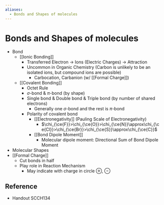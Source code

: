 ```yaml
---
aliases:
  - Bonds and Shapes of molecules
---
```


# Bonds and Shapes of molecules

- Bond
	- [[Ionic Bonding]]
		- Transferred Electron → Ions (Electric Charges) → Attraction
		- Uncommon in Organic Chemistry (Carbon is unlikely to be an isolated ions, but compound ions are possible)
			- Carbocation, Carbanion (w/ [[Formal Charge]])
	- [[Covalent Bonding]]
		- Octet Rule
		- $\sigma$-bond & $\pi$-bond (by shape)
		- Single bond & Double bond & Triple bond (by number of shared electrons)
			- Generally one $\sigma$-bond and the rest is $\pi$-bond
		- Polarity of covalent bond
			- [[Electronegativity]] (Pauling Scale of Electronegativity)
				- $\chi_{\ce{F}}>\chi_{\ce{O}}>\chi_{\ce{N}}\approx\chi_{\ce{Cl}}>\chi_{\ce{Br}}>\chi_{\ce{S}}\approx\chi_{\ce{C}}$
			- [[Bond Dipole Moment]]
				- Molecular dipole moment: Directional Sum of Bond Dipole Moment  
- Molecular Shapes
- [[Formal Charge]]
	- Cut bonds in half
	- Play role in Reaction Mechanism
		- May indicate with charge in circle $\oplus$, $\ominus$

## Reference

- Handout SCCH134
